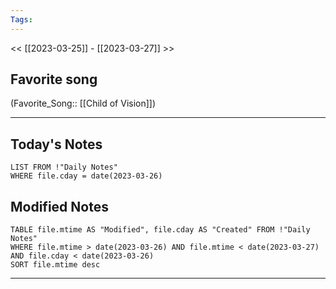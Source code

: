 ```yaml
---
Tags:
---
```

<< [[2023-03-25]] - [[2023-03-27]] >>
## Favorite song
(Favorite_Song:: [[Child of Vision]])

___
## Today's Notes
```dataview
LIST FROM !"Daily Notes"
WHERE file.cday = date(2023-03-26)
```
## Modified Notes
```dataview
TABLE file.mtime AS "Modified", file.cday AS "Created" FROM !"Daily Notes" 
WHERE file.mtime > date(2023-03-26) AND file.mtime < date(2023-03-27) AND file.cday < date(2023-03-26)
SORT file.mtime desc
```
___
